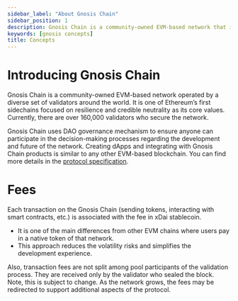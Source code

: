 ```yaml
---
sidebar_label: "About Gnosis Chain"
sidebar_position: 1
description: Gnosis Chain is a community-owned EVM-based network that is operated by a diverse set of validators around the world
keywords: [gnosis concepts] 
title: Concepts
---
```


# Introducing Gnosis Chain

Gnosis Chain is a community-owned EVM-based network operated by a diverse set of validators around the world. It is one of Ethereum’s first sidechains focused on resilience and credible neutrality as its core values. Currently, there are over 160,000 validators who secure the network.

Gnosis Chain uses DAO governance mechanism to ensure anyone can participate in the decision-making processes regarding the development and future of the network. Creating dApps and integrating with Gnosis Chain products is similar to any other EVM-based blockchain. You can find more details in the [protocol specification](/about/specs).


# Fees

Each transaction on the Gnosis Chain (sending tokens, interacting with smart contracts, etc.) is associated with the fee in xDai stablecoin.
- It is one of the main differences from other EVM chains where users pay in a native token of that network. 
- This approach reduces the volatility risks and simplifies the development experience.

Also, transaction fees are not split among pool participants of the validation process. They are received only by the validator who sealed the block. Note, this is subject to change. As the network grows, the fees may be redirected to support additional aspects of the protocol.